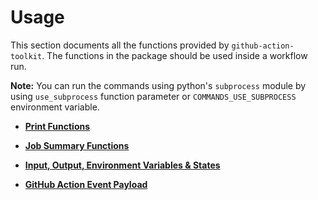 Usage
=================

This section documents all the functions provided by `github-action-toolkit`. The functions in the package should be used inside a workflow run.

**Note:** You can run the commands using python's `subprocess` module by using `use_subprocess` function parameter or `COMMANDS_USE_SUBPROCESS` environment variable.


* **[Print Functions](/usage/print_messages)**

* **[Job Summary Functions](/usage/job_summary)**

* **[Input, Output, Environment Variables & States](/usage/input_output)**

* **[GitHub Action Event Payload](/usage/event_payload)**
